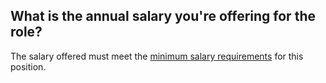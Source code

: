 ## What is the annual salary you're offering for the role?

The salary offered must meet the [minimum salary requirements]() for this position.
